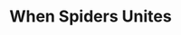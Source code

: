 ---
pid: FS229
title: When Spiders Unites
location_transcription: Norris Square
zipcode: '19132'
outside_phl: 
neighborhood: Strawberry Mansion
age: '25'
age_range: 20-29
instagram: 
image_file_name: FS_229.jpg
proposal_transcription: When Spiders Unites they can take down a Lion.
topic: Unity
topic_summary: '0'
type: Sculpture Statue
keywords_other: 
credit: Shawn
image_labels: 
twitter: 
facebook: 
permalink: "/monuments/fs229/"
layout: item-page
---